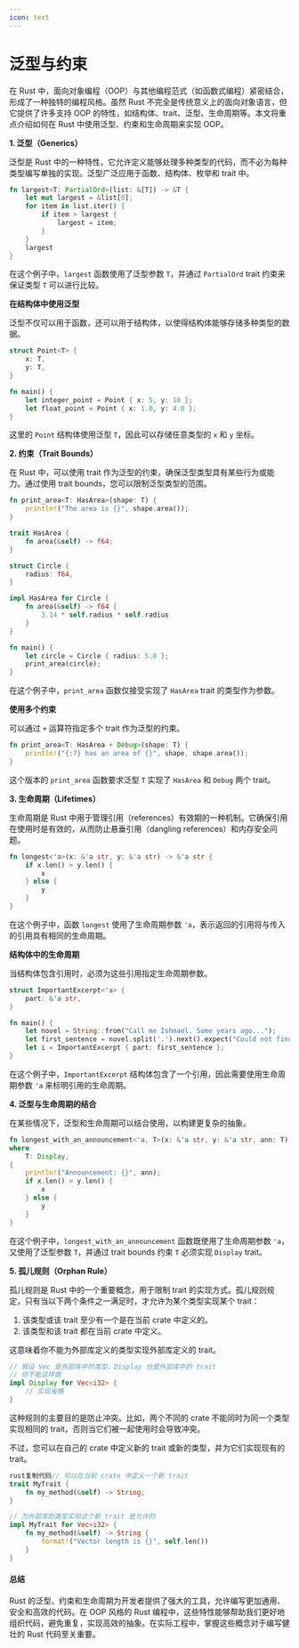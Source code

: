 ```yaml
---
icon: text
---
```


# 泛型与约束

在 Rust 中，面向对象编程（OOP）与其他编程范式（如函数式编程）紧密结合，形成了一种独特的编程风格。虽然 Rust 不完全是传统意义上的面向对象语言，但它提供了许多支持 OOP 的特性，如结构体、trait、泛型、生命周期等。本文将重点介绍如何在 Rust 中使用泛型、约束和生命周期来实现 OOP。

**1. 泛型（Generics）**

泛型是 Rust 中的一种特性，它允许定义能够处理多种类型的代码，而不必为每种类型编写单独的实现。泛型广泛应用于函数、结构体、枚举和 trait 中。

```rust
fn largest<T: PartialOrd>(list: &[T]) -> &T {
    let mut largest = &list[0];
    for item in list.iter() {
        if item > largest {
            largest = item;
        }
    }
    largest
}
```

在这个例子中，`largest` 函数使用了泛型参数 `T`，并通过 `PartialOrd` trait 约束来保证类型 `T` 可以进行比较。

**在结构体中使用泛型**

泛型不仅可以用于函数，还可以用于结构体，以使得结构体能够存储多种类型的数据。

```rust
struct Point<T> {
    x: T,
    y: T,
}

fn main() {
    let integer_point = Point { x: 5, y: 10 };
    let float_point = Point { x: 1.0, y: 4.0 };
}
```

这里的 `Point` 结构体使用泛型 `T`，因此可以存储任意类型的 `x` 和 `y` 坐标。

**2. 约束（Trait Bounds）**

在 Rust 中，可以使用 trait 作为泛型的约束，确保泛型类型具有某些行为或能力。通过使用 trait bounds，您可以限制泛型类型的范围。

```rust
fn print_area<T: HasArea>(shape: T) {
    println!("The area is {}", shape.area());
}

trait HasArea {
    fn area(&self) -> f64;
}

struct Circle {
    radius: f64,
}

impl HasArea for Circle {
    fn area(&self) -> f64 {
        3.14 * self.radius * self.radius
    }
}

fn main() {
    let circle = Circle { radius: 5.0 };
    print_area(circle);
}
```

在这个例子中，`print_area` 函数仅接受实现了 `HasArea` trait 的类型作为参数。

**使用多个约束**

可以通过 `+` 运算符指定多个 trait 作为泛型的约束。

```rust
fn print_area<T: HasArea + Debug>(shape: T) {
    println!("{:?} has an area of {}", shape, shape.area());
}
```

这个版本的 `print_area` 函数要求泛型 `T` 实现了 `HasArea` 和 `Debug` 两个 trait。

**3. 生命周期（Lifetimes）**

生命周期是 Rust 中用于管理引用（references）有效期的一种机制。它确保引用在使用时是有效的，从而防止悬垂引用（dangling references）和内存安全问题。

```rust
fn longest<'a>(x: &'a str, y: &'a str) -> &'a str {
    if x.len() > y.len() {
        x
    } else {
        y
    }
}
```

在这个例子中，函数 `longest` 使用了生命周期参数 `'a`，表示返回的引用将与传入的引用具有相同的生命周期。

**结构体中的生命周期**

当结构体包含引用时，必须为这些引用指定生命周期参数。

```rust
struct ImportantExcerpt<'a> {
    part: &'a str,
}

fn main() {
    let novel = String::from("Call me Ishmael. Some years ago...");
    let first_sentence = novel.split('.').next().expect("Could not find a '.'");
    let i = ImportantExcerpt { part: first_sentence };
}
```

在这个例子中，`ImportantExcerpt` 结构体包含了一个引用，因此需要使用生命周期参数 `'a` 来标明引用的生命周期。

**4. 泛型与生命周期的结合**

在某些情况下，泛型和生命周期可以结合使用，以构建更复杂的抽象。

```rust
fn longest_with_an_announcement<'a, T>(x: &'a str, y: &'a str, ann: T) -> &'a str
where
    T: Display,
{
    println!("Announcement: {}", ann);
    if x.len() > y.len() {
        x
    } else {
        y
    }
}
```

在这个例子中，`longest_with_an_announcement` 函数既使用了生命周期参数 `'a`，又使用了泛型参数 `T`，并通过 trait bounds 约束 `T` 必须实现 `Display` trait。

**5. 孤儿规则（Orphan Rule）**

孤儿规则是 Rust 中的一个重要概念，用于限制 trait 的实现方式。孤儿规则规定，只有当以下两个条件之一满足时，才允许为某个类型实现某个 trait：

1. 该类型或该 trait 至少有一个是在当前 crate 中定义的。
2. 该类型和该 trait 都在当前 crate 中定义。

这意味着你不能为外部库定义的类型实现外部库定义的 trait。

```rust
// 假设 Vec 是外部库中的类型，Display 也是外部库中的 trait
// 你不能这样做
impl Display for Vec<i32> {
    // 实现省略
}
```

这种规则的主要目的是防止冲突。比如，两个不同的 crate 不能同时为同一个类型实现相同的 trait，否则当它们被一起使用时会导致冲突。

不过，您可以在自己的 crate 中定义新的 trait 或新的类型，并为它们实现现有的 trait。

```rust
rust复制代码// 可以在当前 crate 中定义一个新 trait
trait MyTrait {
    fn my_method(&self) -> String;
}

// 为外部库的类型实现这个新 trait 是允许的
impl MyTrait for Vec<i32> {
    fn my_method(&self) -> String {
        format!("Vector length is {}", self.len())
    }
}
```

#### 总结

Rust 的泛型、约束和生命周期为开发者提供了强大的工具，允许编写更加通用、安全和高效的代码。在 OOP 风格的 Rust 编程中，这些特性能够帮助我们更好地组织代码，避免重复，实现高效的抽象。在实际工程中，掌握这些概念对于编写健壮的 Rust 代码至关重要。
